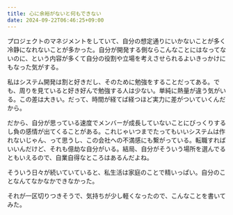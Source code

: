 ```yaml
---
title: 心に余裕がないと何もできない
date: 2024-09-22T06:46:25+09:00
---
```


プロジェクトのマネジメントをしていて、自分の想定通りにいかないことが多く冷静になれないことが多かった。自分が開発する側ならこんなことにはなってないのに、という内容が多くて自分の役割や立場を考えさせられるよいきっかけにもなった気がする。

私はシステム開発は割と好きだし、そのために勉強をすることだってある。でも、周りを見ていると好き好んで勉強する人は少ない。単純に熱量が違う気がいる。この差は大きい。だって、時間が経てば経つほど実力に差がついていくんだから。

だから、自分が思っている速度でメンバーが成長していないことにびっくりするし負の感情が出てくることがある。これじゃいつまでたってもいいシステムは作れないじゃん、って思うし、この会社への不満感にも繋がっている。転職すればいいんだけど、それも億劫な自分がいる。結局、自分がそういう場所を選んでるともいえるので、自業自得なところはあるんだよね。

そういう日々が続いていていると、私生活は家庭のことで精いっぱい。自分のことなんてなかなかできなかった。

それが一区切りつきそうで、気持ちが少し軽くなったので、こんなことを書いてみた。
